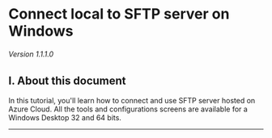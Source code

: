 # Connect local to SFTP server on Windows

###### Version 1.1.1.0

## I. About this document

In this tutorial, you'll learn how to connect and use SFTP server hosted on Azure Cloud. All the tools and configurations screens are available for a Windows Desktop 32 and 64 bits.

---
